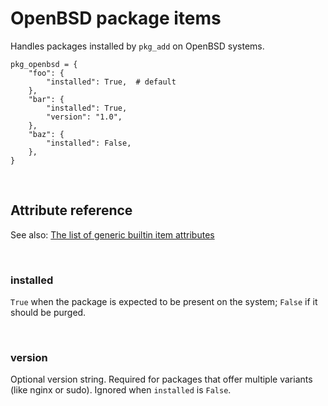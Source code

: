 # OpenBSD package items

Handles packages installed by `pkg_add` on OpenBSD systems.

    pkg_openbsd = {
        "foo": {
            "installed": True,  # default
        },
        "bar": {
            "installed": True,
            "version": "1.0",
        },
        "baz": {
            "installed": False,
        },
    }

<br>

## Attribute reference

See also: [The list of generic builtin item attributes](../repo/bundles.md#builtin-item-attributes)

<br>

### installed

`True` when the package is expected to be present on the system; `False` if it should be purged.

<br>

### version

Optional version string. Required for packages that offer multiple variants (like nginx or sudo). Ignored when `installed` is `False`.
